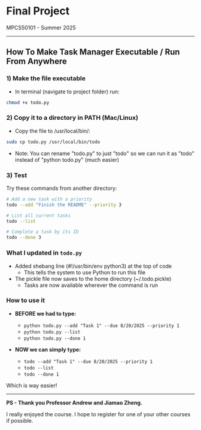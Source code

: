 # Final Project 
MPCS50101 - Summer 2025

---

## How To Make Task Manager Executable / Run From Anywhere

### 1) Make the file executable

- In terminal (navigate to project folder) run:
```bash
chmod +x todo.py
``` 

### 2) Copy it to a directory in PATH (Mac/Linux)
- Copy the file to /usr/local/bin/:
```bash
sudo cp todo.py /usr/local/bin/todo
```
- Note: You can rename "todo.py" to just "todo" so we can run it as "todo" instead of "python todo.py" (much easier)

### 3) Test
Try these commands from another directory:
```bash
# Add a new task with a priority
todo --add "Finish the README" --priority 3

# List all current tasks
todo --list

# Complete a task by its ID
todo --done 3
```

### What I updated in `todo.py`
- Added shebang line (#!/usr/bin/env python3) at the top of code
    - This tells the system to use Python to run this file
- The pickle file now saves to the home directory (~/.todo.pickle) 
    - Tasks are now available wherever the command is run

### How to use it
- **BEFORE we had to type:**
    - `python todo.py --add "Task 1" --due 8/20/2025 --priority 1`
    - `python todo.py --list`
    - `python todo.py --done 1`

- **NOW we can simply type:**
    - `todo --add "Task 1" --due 8/20/2025 --priority 1`
    - `todo --list`
    - `todo --done 1`

Which is way easier!

--- 

**PS - Thank you Professor Andrew and Jiamao Zheng.**

I really enjoyed the course. I hope to register for one of your other courses if possible.

